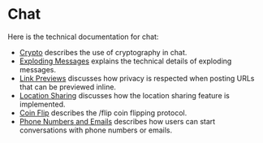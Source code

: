 # Chat

Here is the technical documentation for chat:

- [Crypto](crypto) describes the use of cryptography in chat.
- [Exploding Messages](ephemeral) explains the technical details of exploding
  messages.
- [Link Previews](linkpreviews) discusses how privacy is respected when posting
  URLs that can be previewed inline.
- [Location Sharing](location) discusses how the location sharing feature is implemented.
- [Coin Flip](coinflip) describes the /flip coin flipping protocol.
- [Phone Numbers and Emails](chat/phones-and-emails) describes how users can start conversations with phone numbers or emails.
